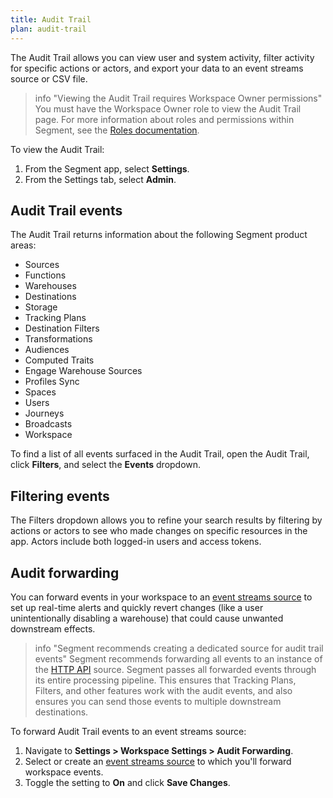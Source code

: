 ```yaml
---
title: Audit Trail
plan: audit-trail
---
```


The Audit Trail allows you can view user and system activity, filter activity for specific actions or actors, and export your data to an event streams source or CSV file. 

> info "Viewing the Audit Trail requires Workspace Owner permissions"
> You must have the Workspace Owner role to view the Audit Trail page. For more information about roles and permissions within Segment, see the [Roles documentation](/docs/segment-app/iam/roles/). 

To view the Audit Trail:
1. From the Segment app, select **Settings**. 
2. From the Settings tab, select **Admin**. 

## Audit Trail events

The Audit Trail returns information about the following Segment product areas: 

- Sources
- Functions
- Warehouses
- Destinations
- Storage
- Tracking Plans
- Destination Filters
- Transformations
- Audiences
- Computed Traits
- Engage Warehouse Sources
- Profiles Sync
- Spaces
- Users
- Journeys
- Broadcasts 
- Workspace
<!--- IG, 11/2023: Add consent to this list when this goes to public beta (q1 '24?)--->

To find a list of all events surfaced in the Audit Trail, open the Audit Trail, click **Filters**, and select the **Events** dropdown. 

<!--- IG, 11/2023: PM for CX suggested directing to the Filter part in the app for a full list of events. PAPI support for a list of all events is on the roadmap, so at some point we can probably build a list automagically instead of using the Filters workaround --->

## Filtering events

The Filters dropdown allows you to refine your search results by filtering by actions or actors to see who made changes on specific resources in the app. Actors include both logged-in users and access tokens. 

## Audit forwarding

You can forward events in your workspace to an [event streams source](/docs/connections/sources/#event-streams-sources) to set up real-time alerts and quickly revert changes (like a user unintentionally disabling a warehouse) that could cause unwanted downstream effects.

> info "Segment recommends creating a dedicated source for audit trail events"
> Segment recommends forwarding all events to an instance of the [HTTP API](/docs/connections/sources/catalog/libraries/server/http-api/) source.  Segment passes all forwarded events through its entire processing pipeline. This ensures that Tracking Plans, Filters, and other features work with the audit events, and also ensures you can send those events to multiple downstream destinations.

To forward Audit Trail events to an event streams source:
1. Navigate to **Settings > Workspace Settings > Audit Forwarding**.
2. Select or create an [event streams source](/docs/connections/sources/#event-streams-sources) to which you'll forward workspace events.
3. Toggle the setting to **On** and click **Save Changes**.
